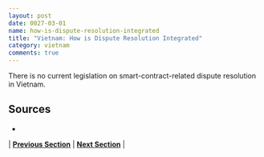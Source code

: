 ```yaml
---
layout: post
date: 0027-03-01
name: how-is-dispute-resolution-integrated
title: "Vietnam: How is Dispute Resolution Integrated"
category: vietnam
comments: true
---
```


There is no current legislation on smart-contract-related dispute resolution in Vietnam.

Sources 
-- 
- 


| **[Previous Section](https://neo-project.github.io/global-blockchain-compliance-hub//vietnam/vietnam-smart-contracts.html)** | **[Next Section]( https://neo-project.github.io/global-blockchain-compliance-hub//vietnam/vietnam-nullify-smart-contracts.html)** |
